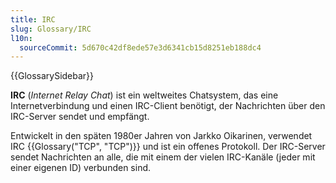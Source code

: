 ```yaml
---
title: IRC
slug: Glossary/IRC
l10n:
  sourceCommit: 5d670c42df8ede57e3d6341cb15d8251eb188dc4
---
```


{{GlossarySidebar}}

**IRC** (_Internet Relay Chat_) ist ein weltweites Chatsystem, das eine Internetverbindung und einen IRC-Client benötigt, der Nachrichten über den IRC-Server sendet und empfängt.

Entwickelt in den späten 1980er Jahren von Jarkko Oikarinen, verwendet IRC {{Glossary("TCP", "TCP")}} und ist ein offenes Protokoll. Der IRC-Server sendet Nachrichten an alle, die mit einem der vielen IRC-Kanäle (jeder mit einer eigenen ID) verbunden sind.
